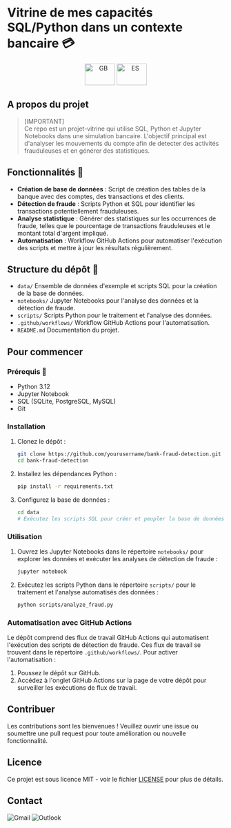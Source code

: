 # Vitrine de mes capacités SQL/Python dans un contexte bancaire 💳
<p align='center'>
    <a href="README.md"><img src="https://upload.wikimedia.org/wikipedia/commons/thumb/8/83/Flag_of_the_United_Kingdom_%283-5%29.svg/2560px-Flag_of_the_United_Kingdom_%283-5%29.svg.png" title="GB" alt="GB" width="70" height="50"/></a> 
    <a href="README_es.md"><img src="https://upload.wikimedia.org/wikipedia/commons/thumb/9/9a/Flag_of_Spain.svg/1280px-Flag_of_Spain.svg.png" title="ES" alt="ES" width="70" height="50"/></a> 
</p>

##
## A propos du projet 
>[IMPORTANT]\
>Ce repo est un projet-vitrine qui utilise SQL, Python et Jupyter Notebooks dans une simulation bancaire. L'objectif principal est d'analyser les mouvements du compte afin de detecter des activités frauduleuses et en générer des statistiques. 

## Fonctionnalités 💎
- **Création de base de données** : Script de création des tables de la banque avec des comptes, des transactions et des clients.
- **Détection de fraude** : Scripts Python et SQL pour identifier les transactions potentiellement frauduleuses.
- **Analyse statistique** : Générer des statistiques sur les occurrences de fraude, telles que le pourcentage de transactions frauduleuses et le montant total d'argent impliqué.
- **Automatisation** : Workflow GitHub Actions pour automatiser l'exécution des scripts et mettre à jour les résultats régulièrement.

## Structure du dépôt 📁
- `data/` Ensemble de données d'exemple et scripts SQL pour la création de la base de données.
- `notebooks/` Jupyter Notebooks pour l'analyse des données et la détection de fraude.
- `scripts/` Scripts Python pour le traitement et l'analyse des données.
- `.github/workflows/` Workflow GitHub Actions pour l'automatisation.
- `README.md` Documentation du projet.

## Pour commencer

### Prérequis 🔨
- Python 3.12
- Jupyter Notebook
- SQL (SQLite, PostgreSQL, MySQL)
- Git

### Installation
1. Clonez le dépôt :
    ```bash
    git clone https://github.com/yourusername/bank-fraud-detection.git
    cd bank-fraud-detection
    ```

2. Installez les dépendances Python :
    ```bash
    pip install -r requirements.txt
    ```

3. Configurez la base de données :
    ```bash
    cd data
    # Exécutez les scripts SQL pour créer et peupler la base de données
    ```

### Utilisation

1. Ouvrez les Jupyter Notebooks dans le répertoire `notebooks/` pour explorer les données et exécuter les analyses de détection de fraude :
    ```bash
    jupyter notebook
    ```

2. Exécutez les scripts Python dans le répertoire `scripts/` pour le traitement et l'analyse automatisés des données :
    ```bash
    python scripts/analyze_fraud.py
    ```

### Automatisation avec GitHub Actions
Le dépôt comprend des flux de travail GitHub Actions qui automatisent l'exécution des scripts de détection de fraude. Ces flux de travail se trouvent dans le répertoire `.github/workflows/`. Pour activer l'automatisation :
1. Poussez le dépôt sur GitHub.
2. Accédez à l'onglet GitHub Actions sur la page de votre dépôt pour surveiller les exécutions de flux de travail.

## Contribuer
Les contributions sont les bienvenues ! Veuillez ouvrir une issue ou soumettre une pull request pour toute amélioration ou nouvelle fonctionnalité.

## Licence
Ce projet est sous licence MIT - voir le fichier [LICENSE](LICENSE) pour plus de détails.

## Contact 
![Gmail](https://img.shields.io/badge/mathieu.audibert27@gmail.com-white?style=for-the-badge&logo=gmail&logoColor=white&logoSize=auto&color=C11E1E)
![Outlook](https://img.shields.io/badge/mathieu.audibert@efrei.net-white?style=for-the-badge&logo=microsoft-outlook&logoColor=white&logoSize=auto&color=0072C6)
